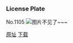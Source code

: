 ### License Plate
No.1105
![图片不见了~~~](https://imgs.xkcd.com/comics/license_plate.png)

[原址](https://xkcd.com//1105) [下载](https://imgs.xkcd.com/comics/license_plate.png)

